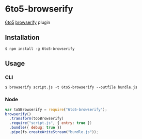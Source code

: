 # 6to5-browserify

[6to5](https://github.com/sebmck/6to5) [browserify](https://github.com/substack/node-browserify) plugin

## Installation

    $ npm install -g 6to5-browserify

## Usage

### CLI

    $ browserify script.js -t 6to5-browserify --outfile bundle.js

### Node

```javascript
var to5Browserify = require("6to5-browserify");
browserify()
  .transform(to5Browserify)
  .require("script.js", { entry: true })
  .bundle({ debug: true })
  .pipe(fs.createWriteStream("bundle.js"));
```
